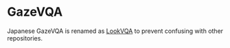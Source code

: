 # GazeVQA
Japanese GazeVQA is renamed as [LookVQA](https://github.com/riken-grp/LookVQA) to prevent confusing with other repositories.
